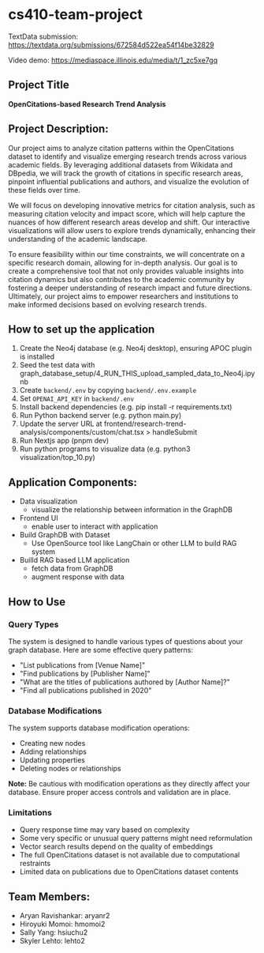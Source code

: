 # cs410-team-project

TextData submission:
https://textdata.org/submissions/672584d522ea54f14be32829

Video demo:
https://mediaspace.illinois.edu/media/t/1_zc5xe7gq

## Project Title

**OpenCitations-based Research Trend Analysis**

## Project Description:

Our project aims to analyze citation patterns within the OpenCitations dataset to identify and visualize emerging research trends across various academic fields. By leveraging additional datasets from Wikidata and DBpedia, we will track the growth of citations in specific research areas, pinpoint influential publications and authors, and visualize the evolution of these fields over time.  

We will focus on developing innovative metrics for citation analysis, such as measuring citation velocity and impact score, which will help capture the nuances of how different research areas develop and shift. Our interactive visualizations will allow users to explore trends dynamically, enhancing their understanding of the academic landscape.  

To ensure feasibility within our time constraints, we will concentrate on a specific research domain, allowing for in-depth analysis. Our goal is to create a comprehensive tool that not only provides valuable insights into citation dynamics but also contributes to the academic community by fostering a deeper understanding of research impact and future directions. Ultimately, our project aims to empower researchers and institutions to make informed decisions based on evolving research trends.

## How to set up the application

1. Create the Neo4j database (e.g. Neo4j desktop), ensuring APOC plugin is installed
2. Seed the test data with graph_database_setup/4_RUN_THIS_upload_sampled_data_to_Neo4j.ipynb
3. Create `backend/.env` by copying `backend/.env.example`
4. Set `OPENAI_API_KEY` in `backend/.env`
5. Install backend dependencies (e.g. pip install -r requirements.txt)
6. Run Python backend server (e.g. python main.py)
7. Update the server URL at frontend/research-trend-analysis/components/custom/chat.tsx > handleSubmit
8. Run Nextjs app (pnpm dev)
9. Run python programs to visualize data (e.g. python3 visualization/top_10.py)

## Application Components:

- Data visualization
  - visualize the relationship between information in the GraphDB
- Frontend UI
  - enable user to interact with application
- Build GraphDB with Dataset
  - Use OpenSource tool like LangChain or other LLM to build RAG system
- Builld RAG based LLM application
  - fetch data from GraphDB
  - augment response with data

## How to Use

### Query Types

The system is designed to handle various types of questions about your graph database. Here are some effective query patterns:
   - "List publications from [Venue Name]"
   - "Find publications by [Publisher Name]"
   - "What are the titles of publications authored by [Author Name]?"
   - "Find all publications published in 2020"

### Database Modifications

The system supports database modification operations:
- Creating new nodes
- Adding relationships
- Updating properties
- Deleting nodes or relationships

**Note:** Be cautious with modification operations as they directly affect your database. Ensure proper access controls and validation are in place.

### Limitations

- Query response time may vary based on complexity
- Some very specific or unusual query patterns might need reformulation
- Vector search results depend on the quality of embeddings
- The full OpenCitations dataset is not available due to computational restraints
- Limited data on publications due to OpenCitations dataset contents

## Team Members:

- Aryan Ravishankar: aryanr2
- Hiroyuki Momoi: hmomoi2
- Sally Yang: hsiuchu2
- Skyler Lehto: lehto2
